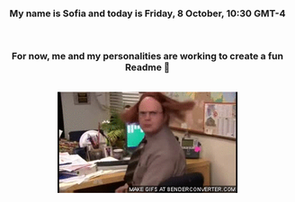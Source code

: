 


<div align="center">
<h3 >My name is Sofia and today is Friday, 8 October, 10:30 GMT-4</h3><br>
<h3 >For now, me and my personalities are working to create a fun Readme 👋
</h3><br>
<img src='img/dwight.gif' alt='working...'/>
</div>
